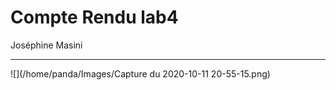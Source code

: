 Compte Rendu lab4
=================

Joséphine Masini

---

![](/home/panda/Images/Capture du 2020-10-11 20-55-15.png)
